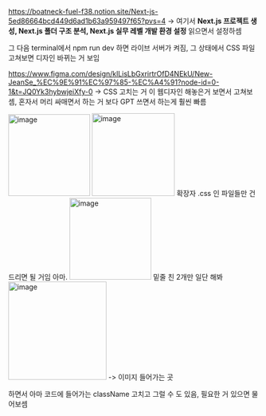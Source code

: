 https://boatneck-fuel-f38.notion.site/Next-js-5ed86664bcd449d6ad1b63a959497f65?pvs=4
-> 여기서 **Next.js 프로젝트 생성, Next.js 폴더 구조 분석, Next.js 실무 레벨 개발 환경 설정** 읽으면서 설정하셈

그 다음 terminal에서 npm run dev 하면 라이브 서버가 켜짐, 그 상태에서 CSS 파일 고쳐보면 디자인 바뀌는 거 보임

https://www.figma.com/design/klLisLbGxrirtrOfD4NEkU/New-JeanSe_%EC%9E%91%EC%97%85-%EC%A4%91?node-id=0-1&t=JQ0Yk3hybwjeiXfy-0
-> CSS 고치는 거 이 웹디자인 해놓은거 보면서 고쳐보셈, 혼자서 머리 싸매면서 하는 거 보다 GPT 쓰면서 하는게 훨씬 빠름

<img width="164" alt="image" src="https://github.com/user-attachments/assets/bb580e38-600c-4c13-9c15-47c2a11c780b">
<img width="166" alt="image" src="https://github.com/user-attachments/assets/4b6f8a9c-f21f-4c3d-b2d6-cfe9ebbcba94">
확장자 .css 인 파일들만 건드리면 될 거임 아마.

<img width="164" alt="image" src="https://github.com/user-attachments/assets/6c4d1307-6472-48c6-8bd4-8ff31b2c230f">
밑줄 친 2개만 일단 해봐

<img width="197" alt="image" src="https://github.com/user-attachments/assets/b0a7ec7b-3172-4e08-9460-69fec210d8b7">
-> 이미지 들어가는 곳

하면서 아마 코드에 들어가는 className 고치고 그럴 수 도 있음, 필요한 거 있으면 물어보셈
